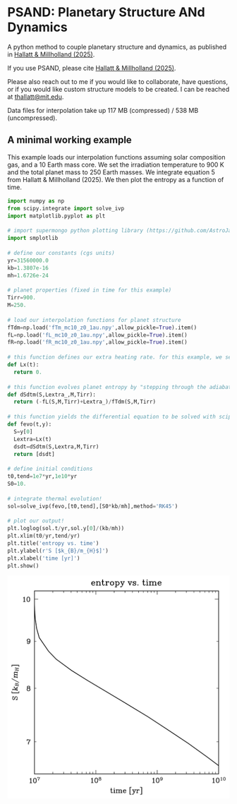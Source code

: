 # PSAND: Planetary Structure ANd Dynamics
A python method to couple planetary structure and dynamics, as published in [Hallatt & Millholland (2025)](https://ui.adsabs.harvard.edu/abs/2025arXiv250922923H/abstract>).

If you use PSAND, please cite [Hallatt & Millholland (2025)](https://ui.adsabs.harvard.edu/abs/2025arXiv250922923H/abstract).

Please also reach out to me if you would like to collaborate, have questions, or if you would like custom structure models to be created. I can be reached at thallatt@mit.edu.

Data files for interpolation take up 117 MB (compressed) / 538 MB (uncompressed).

## A minimal working example

This example loads our interpolation functions assuming solar composition gas, and a 10 Earth mass core. We set the irradiation temperature to 900 K and the total planet mass to 250 Earth masses. We integrate equation 5 from Hallatt & Millholland (2025). We then plot the entropy as a function of time.

```python
import numpy as np
from scipy.integrate import solve_ivp
import matplotlib.pyplot as plt

# import supermongo python plotting library (https://github.com/AstroJacobLi/smplotlib)
import smplotlib

# define our constants (cgs units)
yr=31560000.0
kb=1.3807e-16
mh=1.6726e-24

# planet properties (fixed in time for this example)
Tirr=900.
M=250.

# load our interpolation functions for planet structure
fTdm=np.load('fTm_mc10_z0_1au.npy',allow_pickle=True).item()
fL=np.load('fL_mc10_z0_1au.npy',allow_pickle=True).item()
fR=np.load('fR_mc10_z0_1au.npy',allow_pickle=True).item()

# this function defines our extra heating rate. for this example, we set it to zero.
def Lx(t):
  return 0.

# this function evolves planet entropy by "stepping through the adiabats" (equation 5 of Hallatt & Millholland (2025)).
def dSdtm(S,Lextra_,M,Tirr):
  return (-fL(S,M,Tirr)+Lextra_)/fTdm(S,M,Tirr)

# this function yields the differential equation to be solved with scipy
def fevo(t,y):
  S=y[0]
  Lextra=Lx(t)
  dsdt=dSdtm(S,Lextra,M,Tirr)
  return [dsdt]

# define initial conditions
t0,tend=1e7*yr,1e10*yr
S0=10.

# integrate thermal evolution!
sol=solve_ivp(fevo,[t0,tend],[S0*kb/mh],method='RK45')

# plot our output!
plt.loglog(sol.t/yr,sol.y[0]/(kb/mh))
plt.xlim(t0/yr,tend/yr)
plt.title('entropy vs. time')
plt.ylabel(r'S [$k_{B}/m_{H}$]')
plt.xlabel('time [yr]')
plt.show()
```
![example](example.png "example")
